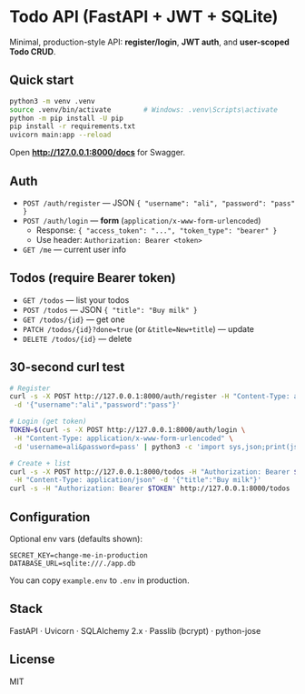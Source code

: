 # Todo API (FastAPI + JWT + SQLite)

Minimal, production-style API: **register/login**, **JWT auth**, and **user-scoped Todo CRUD**.

## Quick start
~~~bash
python3 -m venv .venv
source .venv/bin/activate        # Windows: .venv\Scripts\activate
python -m pip install -U pip
pip install -r requirements.txt
uvicorn main:app --reload
~~~
Open **http://127.0.0.1:8000/docs** for Swagger.

## Auth
- `POST /auth/register` — JSON `{ "username": "ali", "password": "pass" }`
- `POST /auth/login` — **form** (`application/x-www-form-urlencoded`)
  - Response: `{ "access_token": "...", "token_type": "bearer" }`
  - Use header: `Authorization: Bearer <token>`
- `GET /me` — current user info

## Todos (require Bearer token)
- `GET /todos` — list your todos
- `POST /todos` — JSON `{ "title": "Buy milk" }`
- `GET /todos/{id}` — get one
- `PATCH /todos/{id}?done=true` (or `&title=New+title`) — update
- `DELETE /todos/{id}` — delete

## 30-second curl test
~~~bash
# Register
curl -s -X POST http://127.0.0.1:8000/auth/register -H "Content-Type: application/json" \
 -d '{"username":"ali","password":"pass"}'

# Login (get token)
TOKEN=$(curl -s -X POST http://127.0.0.1:8000/auth/login \
 -H "Content-Type: application/x-www-form-urlencoded" \
 -d 'username=ali&password=pass' | python3 -c 'import sys,json;print(json.load(sys.stdin)["access_token"])')

# Create + list
curl -s -X POST http://127.0.0.1:8000/todos -H "Authorization: Bearer $TOKEN" \
 -H "Content-Type: application/json" -d '{"title":"Buy milk"}'
curl -s -H "Authorization: Bearer $TOKEN" http://127.0.0.1:8000/todos
~~~

## Configuration
Optional env vars (defaults shown):
~~~text
SECRET_KEY=change-me-in-production
DATABASE_URL=sqlite:///./app.db
~~~
You can copy `example.env` to `.env` in production.

## Stack
FastAPI · Uvicorn · SQLAlchemy 2.x · Passlib (bcrypt) · python-jose

## License
MIT
